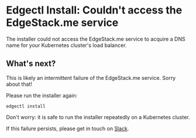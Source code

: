 # Edgectl Install: Couldn't access the EdgeStack.me service

The installer could not access the EdgeStack.me service to acquire a DNS name for your Kubernetes cluster's load balancer.

## What's next?

This is likely an intermittent failure of the EdgeStack.me service. Sorry about that!

Please run the installer again:

```
edgectl install
```

Don't worry: it is safe to run the installer repeatedly on a Kubernetes cluster.

If this failure persists, please get in touch on [Slack](http://a8r.io/slack).
